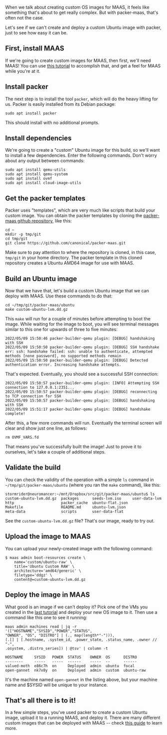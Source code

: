 <!-- "Create a custom image" -->
When we talk about creating custom OS images for MAAS, it feels like something that's about to get really complex.  But with packer-maas, that's often not the case.

Let's see if we can't create and deploy a custom Ubuntu image with packer, just to see how easy it can be.

<href id="#heading--install-maas"><h2 id="heading--install-maas">First, install MAAS</h2></a>

If we're going to create custom images for MAAS, then first, we'll need MAAS!  You can use [this tutorial](https://maas.io/docs/how-to-use-the-maas-cli) to accomplish that, and get a feel for MAAS while you're at it.

<href id="#heading--install-packer"><h2 id="heading--install-packer">Install packer</h2></a>

The next step is to install the tool `packer`, which will do the heavy lifting for us.  Packer is easily installed from its Debian package:

```nohighlight
sudo apt install packer
```

This should install with no additional prompts.

<href id="#heading--install-dependencies"><h2 id="heading--install-dependencies">Install dependencies</h2></a>

We're going to create a "custom" Ubuntu image for this build, so we'll want to install a few dependencies.  Enter the following commands.  Don't worry about any output between commands:

```nohighlight
sudo apt install qemu-utils
sudo apt install qemu-system
sudo apt install ovmf
sudo apt install cloud-image-utils
```

<href id="#heading--get-the-packer-templates"><h2 id="heading--get-the-packer-templates">Get the packer templates</h2></a>

Packer uses "templates", which are very much like scripts that build your custom image.  You can obtain the packer templates by cloning the [packer-maas github repository](https://github.com/canonical/packer-maas.git), like this:

```nohighlight
cd ~
mkdir -p tmp/git
cd tmp/git
git clone https://github.com/canonical/packer-maas.git
```

Make sure to pay attention to where the repository is cloned, in this case, `tmp/git` in your home directory.  The packer template in this cloned repository creates a Ubuntu AMD64 image for use with MAAS.

<href id="#heading--build-an-image"><h2 id="heading--build-an-image">Build an Ubuntu image</h2></a>

Now that we have that, let's build a custom Ubuntu image that we can deploy with MAAS.  Use these commands to do that:

```nohighlight
cd ~/tmp/git/packer-maas/ubuntu
make custom-ubuntu-lvm.dd.gz
```

This `make` will run for a couple of minutes before attempting to boot the image.  While waiting for the image to boot, you will see terminal messages similar to this one for upwards of three to five minutes:

```nohighlight
2022/05/09 15:50:46 packer-builder-qemu plugin: [DEBUG] handshaking with SSH
2022/05/09 15:50:50 packer-builder-qemu plugin: [DEBUG] SSH handshake err: ssh: handshake failed: ssh: unable to authenticate, attempted methods [none password], no supported methods remain
2022/05/09 15:50:50 packer-builder-qemu plugin: [DEBUG] Detected authentication error. Increasing handshake attempts.
```

That's expected.  Eventually, you should see a successful SSH connection:

```nohighlight
2022/05/09 15:50:57 packer-builder-qemu plugin: [INFO] Attempting SSH connection to 127.0.0.1:2351...
2022/05/09 15:50:57 packer-builder-qemu plugin: [DEBUG] reconnecting to TCP connection for SSH
2022/05/09 15:50:57 packer-builder-qemu plugin: [DEBUG] handshaking with SSH
2022/05/09 15:51:17 packer-builder-qemu plugin: [DEBUG] handshake complete!
```

After this, a few more commands will run.  Eventually the terminal screen will clear and show just one line, as follows:

```nohighlight
rm OVMF_VARS.fd
```

That means you've successfully built the image!  Just to prove it to ourselves, let's take a couple of additional steps.

<href id="#heading--validate-the-build"><h2 id="heading--validate-the-build">Validate the build</h2></a>

You can check the validity of the operation with a simple `ls` command in `~/tmp/git/packer-maas/ubuntu` (where you ran the `make` command), like this:

```nohighlight
stormrider@neuromancer:~/mnt/Dropbox/src/git/packer-maas/ubuntu$ ls
custom-ubuntu-lvm.dd.gz  packages      seeds-lvm.iso     user-data-lvm
http                     packer_cache  ubuntu-flat.json
Makefile                 README.md     ubuntu-lvm.json
meta-data                scripts       user-data-flat
```

See the `custom-ubuntu-lvm.dd.gz` file?  That's our image, ready to try out.

<href id="#heading--upload-to-maas"><h2 id="heading--upload-to-maas">Upload the image to MAAS</h2></a>

You can upload your newly-created image with the following command:

```nohighlight
$ maas admin boot-resources create \
    name='custom/ubuntu-raw' \
    title='Ubuntu Custom RAW' \
    architecture='amd64/generic' \
    filetype='ddgz' \
    content@=custom-ubuntu-lvm.dd.gz
```

<href id="#heading--deploy-your-image"><h2 id="heading--deploy-your-image">Deploy the image in MAAS</h2></a>

What good is an image if we can't deploy it?  Pick one of the VMs you created in the [last tutorial](https://maas.io/docs/how-to-use-the-maas-cli) and deploy your new OS image to it.  Then use a command like this one to see it running:

```nohighlight
maas admin machines read | jq -r '(["HOSTNAME","SYSID","POWER","STATUS",
"OWNER", "OS", "DISTRO"] | (., map(length*"-"))),
(.[] | [.hostname, .system_id, .power_state, .status_name, .owner // "-",
.osystem, .distro_series]) | @tsv' | column -t

HOSTNAME     SYSID   POWER  STATUS    OWNER  OS      DISTRO
--------     -----   -----  ------    -----  --      ------
valued-moth  e86c7h  on     Deployed  admin  ubuntu  focal
open-gannet  nk7x8y  on     Deployed  admin  custom  ubuntu-raw
```

It's the machine named `open-gannet` in the listing above, but your machine name and $SYSID will be unique to your instance.

<href id="#heading--thats-all-there-is-to-it"><h2 id="heading--thats-all-there-is-to-it">That's all there is to it!</h2></a>

In a few simple steps, you've used packer to create a custom Ubuntu image, upload it to a running MAAS, and deploy it.  There are many different custom images that can be deployed with MAAS -- check [this guide](https://maas.io/docs/how-to-create-custom-images) to learn more.